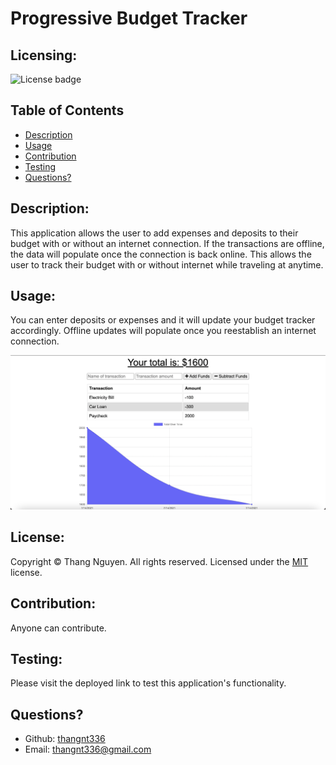 # Progressive Budget Tracker
  ## Licensing:
  ![License badge](https://img.shields.io/badge/license-MIT-green)
  ## Table of Contents 
  - [Description](#description)
  - [Usage](#usage)
  - [Contribution](#contribution)
  - [Testing](#testing)
  - [Questions?](#questions)
  ## Description:
  This application allows the user to add expenses and deposits to their budget with or without an internet connection. If the transactions are offline, the data will populate once the connection is back online. This allows the user to track their budget with or without internet while traveling at anytime.
  ## Usage:
  You can enter deposits or expenses and it will update your budget tracker accordingly. Offline updates will populate once you reestablish an internet connection.
  
![Homepage](./assets/screen1.png)
  ## License:
  
  Copyright © Thang Nguyen. All rights reserved. 
  Licensed under the [MIT](https://opensource.org/licenses/MIT) license.
  ## Contribution:
  Anyone can contribute.
  ## Testing:
  Please visit the deployed link to test this application's functionality.
  ## Questions?
  - Github: [thangnt336](https://github.com/thangnt336)
  - Email: thangnt336@gmail.com 
